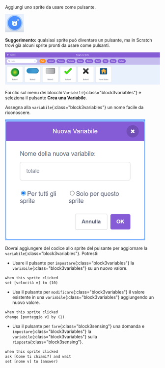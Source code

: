 Aggiungi uno sprite da usare come pulsante.

![](images/add-sprite.png)

**Suggerimento:** qualsiasi sprite può diventare un pulsante, ma in Scratch trovi già alcuni sprite pronti da usare come pulsanti.

![](images/button-sprites.png)

Fai clic sul menu dei blocchi `Variabili`{:class="block3variables"} e seleziona il pulsante **Crea una Variabile**.

Assegna alla `variabile`{:class="block3variables"} un nome facile da riconoscere.

![](images/name-variable.png)

Dovrai aggiungere del codice allo sprite del pulsante per aggiornare la `variabile`{:class="block3variables"}. Potresti:

+ Usare il pulsante per `impostare`{:class="block3variables"} la `variabile`{:class="block3variables"} su un nuovo valore.

```blocks3
when this sprite clicked
set [velocità v] to (10)
```

+ Usa il pulsante per `modificare`{:class="block3variables"} il valore esistente in una `variabile`{:class="block3variables"} aggiungendo un nuovo valore.

```blocks3
when this sprite clicked
change [punteggio v] by (1)
```

+ Usa il pulsante per `fare`{:class="block3sensing"} una domanda e `impostare`{:class="block3variables"} la `variabile`{:class="block3variables"} sulla `risposta`{:class="block3sensing"}.

```blocks3
when this sprite clicked
ask [Come ti chiami?] and wait 
set [nome v] to (answer)
```
